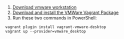 1) <a href=https://m.majorgeeks.com/files/details/vmware_workstation_for_windows.html>Download vmware workstation</a>
2) <a href=https://developer.hashicorp.com/vagrant/install/vmware>Download and install the VMWare Vagrant Package</a>
3) Run these two commands in PowerShell:
```
vagrant plugin install vagrant-vmware-desktop
vagrant up --provider=vmware_desktop
```
